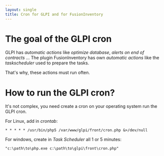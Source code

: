```yaml
---
layout: single
title: Cron for GLPI and for FusionInventory
---
```


# The goal of the GLPI cron

GLPI has _automatic actions_ like _optimize database_, _alerts on end of contracts_ ...
The plugin FusionInventory has own _automatic actions_ like the _taskscheduler_ used to prepare the tasks.

That's why, these actions must run often.


# How to run the GLPI cron?

It's not complex, you need create a cron on your operating system run the GLPI cron.


For Linux, add in _crontab_:

```
* * * * * /usr/bin/php5 /var/www/glpi/front/cron.php &>/dev/null
```

For windows, create in _Task Scheduler_ all 1 or 5 minutes:

```
"c:\path\to\php.exe c:\path\to\glpi\front\cron.php"
```






